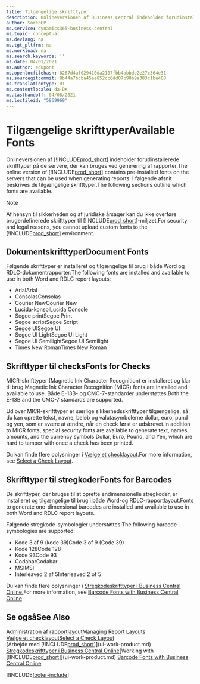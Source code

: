 ```yaml
---
title: Tilgængelige skrifttyper
description: Onlineversionen af Business Central indeholder forudinstallerede skrifttyper på de servere, der kan bruges ved generering af rapporter.
author: SorenGP
ms.service: dynamics365-business-central
ms.topic: conceptual
ms.devlang: na
ms.tgt_pltfrm: na
ms.workload: na
ms.search.keywords: ''
ms.date: 04/01/2021
ms.author: edupont
ms.openlocfilehash: 0267d4af029410da2107fbb4bbbde2e27c364e31
ms.sourcegitcommit: 8b44a7bcba45ae852cc6dd07b90b9a383c1be488
ms.translationtype: HT
ms.contentlocale: da-DK
ms.lasthandoff: 04/08/2021
ms.locfileid: "5869969"
---
```

# <a name="available-fonts"></a><span data-ttu-id="3ebb0-103">Tilgængelige skrifttyper</span><span class="sxs-lookup"><span data-stu-id="3ebb0-103">Available Fonts</span></span>

<span data-ttu-id="3ebb0-104">Onlineversionen af [!INCLUDE[prod_short](includes/prod_short.md)] indeholder forudinstallerede skrifttyper på de servere, der kan bruges ved generering af rapporter.</span><span class="sxs-lookup"><span data-stu-id="3ebb0-104">The online version of [!INCLUDE[prod_short](includes/prod_short.md)] contains pre-installed fonts on the servers that can be used when generating reports.</span></span> <span data-ttu-id="3ebb0-105">I følgende afsnit beskrives de tilgængelige skrifttyper.</span><span class="sxs-lookup"><span data-stu-id="3ebb0-105">The following sections outline which fonts are available.</span></span>

> [!NOTE]
> <span data-ttu-id="3ebb0-106">Af hensyn til sikkerheden og af juridiske årsager kan du ikke overføre brugerdefinerede skrifttyper til [!INCLUDE[prod_short](includes/prod_short.md)]-miljøet.</span><span class="sxs-lookup"><span data-stu-id="3ebb0-106">For security and legal reasons, you cannot upload custom fonts to the [!INCLUDE[prod_short](includes/prod_short.md)] environment.</span></span>

## <a name="document-fonts"></a><span data-ttu-id="3ebb0-107">Dokumentskrifttyper</span><span class="sxs-lookup"><span data-stu-id="3ebb0-107">Document Fonts</span></span>

<span data-ttu-id="3ebb0-108">Følgende skrifttyper er installeret og tilgængelige til brug i både Word og RDLC-dokumentrapporter:</span><span class="sxs-lookup"><span data-stu-id="3ebb0-108">The following fonts are installed and available to use in both Word and RDLC report layouts:</span></span>

* <span data-ttu-id="3ebb0-109">Arial</span><span class="sxs-lookup"><span data-stu-id="3ebb0-109">Arial</span></span>
* <span data-ttu-id="3ebb0-110">Consolas</span><span class="sxs-lookup"><span data-stu-id="3ebb0-110">Consolas</span></span>
* <span data-ttu-id="3ebb0-111">Courier New</span><span class="sxs-lookup"><span data-stu-id="3ebb0-111">Courier New</span></span>
* <span data-ttu-id="3ebb0-112">Lucida-konsol</span><span class="sxs-lookup"><span data-stu-id="3ebb0-112">Lucida Console</span></span>
* <span data-ttu-id="3ebb0-113">Segoe print</span><span class="sxs-lookup"><span data-stu-id="3ebb0-113">Segoe Print</span></span>
* <span data-ttu-id="3ebb0-114">Segoe script</span><span class="sxs-lookup"><span data-stu-id="3ebb0-114">Segoe Script</span></span>
* <span data-ttu-id="3ebb0-115">Segoe UI</span><span class="sxs-lookup"><span data-stu-id="3ebb0-115">Segoe UI</span></span>
* <span data-ttu-id="3ebb0-116">Segoe UI Light</span><span class="sxs-lookup"><span data-stu-id="3ebb0-116">Segoe UI Light</span></span>
* <span data-ttu-id="3ebb0-117">Segoe UI Semilight</span><span class="sxs-lookup"><span data-stu-id="3ebb0-117">Segoe UI Semilight</span></span>
* <span data-ttu-id="3ebb0-118">Times New Roman</span><span class="sxs-lookup"><span data-stu-id="3ebb0-118">Times New Roman</span></span>

## <a name="fonts-for-checks"></a><span data-ttu-id="3ebb0-119">Skrifttyper til checks</span><span class="sxs-lookup"><span data-stu-id="3ebb0-119">Fonts for Checks</span></span>

<span data-ttu-id="3ebb0-120">MICR-skrifttyper (Magnetic Ink Character Recognition) er installeret og klar til brug.</span><span class="sxs-lookup"><span data-stu-id="3ebb0-120">Magnetic Ink Character Recognition (MICR) fonts are installed and available to use.</span></span> <span data-ttu-id="3ebb0-121">Både E-13B- og CMC-7-standarder understøttes.</span><span class="sxs-lookup"><span data-stu-id="3ebb0-121">Both the E-13B and the CMC-7 standards are supported.</span></span>  

<span data-ttu-id="3ebb0-122">Ud over MICR-skrifttyper er særlige sikkerhedsskrifttyper tilgængelige, så du kan oprette tekst, navne, beløb og valutasymbolerne dollar, euro, pund og yen, som er svære at ændre, når en check først er udskrevet.</span><span class="sxs-lookup"><span data-stu-id="3ebb0-122">In addition to MICR fonts, special security fonts are available to generate text, names, amounts, and the currency symbols Dollar, Euro, Pound, and Yen, which are hard to tamper with once a check has been printed.</span></span>  

<span data-ttu-id="3ebb0-123">Du kan finde flere oplysninger i [Vælge et checklayout](finance-how-define-check-layouts.md).</span><span class="sxs-lookup"><span data-stu-id="3ebb0-123">For more information, see [Select a Check Layout](finance-how-define-check-layouts.md).</span></span>  

## <a name="fonts-for-barcodes"></a><span data-ttu-id="3ebb0-124">Skrifttyper til stregkoder</span><span class="sxs-lookup"><span data-stu-id="3ebb0-124">Fonts for Barcodes</span></span>
<span data-ttu-id="3ebb0-125">De skrifttyper, der bruges til at oprette endimensionelle stregkoder, er installeret og tilgængelige til brug i både Word-og RDLC-rapportlayout.</span><span class="sxs-lookup"><span data-stu-id="3ebb0-125">Fonts to generate one-dimensional barcodes are installed and available to use in both Word and RDLC report layouts.</span></span>

<span data-ttu-id="3ebb0-126">Følgende stregkode-symbologier understøttes:</span><span class="sxs-lookup"><span data-stu-id="3ebb0-126">The following barcode symbologies are supported:</span></span>
* <span data-ttu-id="3ebb0-127">Kode 3 af 9 (kode 39)</span><span class="sxs-lookup"><span data-stu-id="3ebb0-127">Code 3 of 9 (Code 39)</span></span>
* <span data-ttu-id="3ebb0-128">Kode 128</span><span class="sxs-lookup"><span data-stu-id="3ebb0-128">Code 128</span></span>
* <span data-ttu-id="3ebb0-129">Kode 93</span><span class="sxs-lookup"><span data-stu-id="3ebb0-129">Code 93</span></span>
* <span data-ttu-id="3ebb0-130">Codabar</span><span class="sxs-lookup"><span data-stu-id="3ebb0-130">Codabar</span></span>
* <span data-ttu-id="3ebb0-131">MSI</span><span class="sxs-lookup"><span data-stu-id="3ebb0-131">MSI</span></span>
* <span data-ttu-id="3ebb0-132">Interleaved 2 af 5</span><span class="sxs-lookup"><span data-stu-id="3ebb0-132">Interleaved 2 of 5</span></span>

<span data-ttu-id="3ebb0-133">Du kan finde flere oplysninger i [Stregkodeskrifttyper i Business Central Online.](/dynamics365/business-central/dev-itpro/developer/devenv-report-barcode-fonts.md)</span><span class="sxs-lookup"><span data-stu-id="3ebb0-133">For more information, see [Barcode Fonts with Business Central Online](/dynamics365/business-central/dev-itpro/developer/devenv-report-barcode-fonts.md)</span></span>

## <a name="see-also"></a><span data-ttu-id="3ebb0-134">Se også</span><span class="sxs-lookup"><span data-stu-id="3ebb0-134">See Also</span></span>

[<span data-ttu-id="3ebb0-135">Administration af rapportlayout</span><span class="sxs-lookup"><span data-stu-id="3ebb0-135">Managing Report Layouts</span></span>](ui-manage-report-layouts.md)  
[<span data-ttu-id="3ebb0-136">Vælge et checklayout</span><span class="sxs-lookup"><span data-stu-id="3ebb0-136">Select a Check Layout</span></span>](finance-how-define-check-layouts.md)  
<span data-ttu-id="3ebb0-137">[Arbejde med [!INCLUDE[prod_short](includes/prod_short.md)]](ui-work-product.md)
[Stregkodeskrifttyper i Business Central Online](/dynamics365/business-central/dev-itpro/developer/devenv-report-barcode-fonts.md)</span><span class="sxs-lookup"><span data-stu-id="3ebb0-137">[Working with [!INCLUDE[prod_short](includes/prod_short.md)]](ui-work-product.md)
[Barcode Fonts with Business Central Online](/dynamics365/business-central/dev-itpro/developer/devenv-report-barcode-fonts.md)</span></span>

[!INCLUDE[footer-include](includes/footer-banner.md)]
